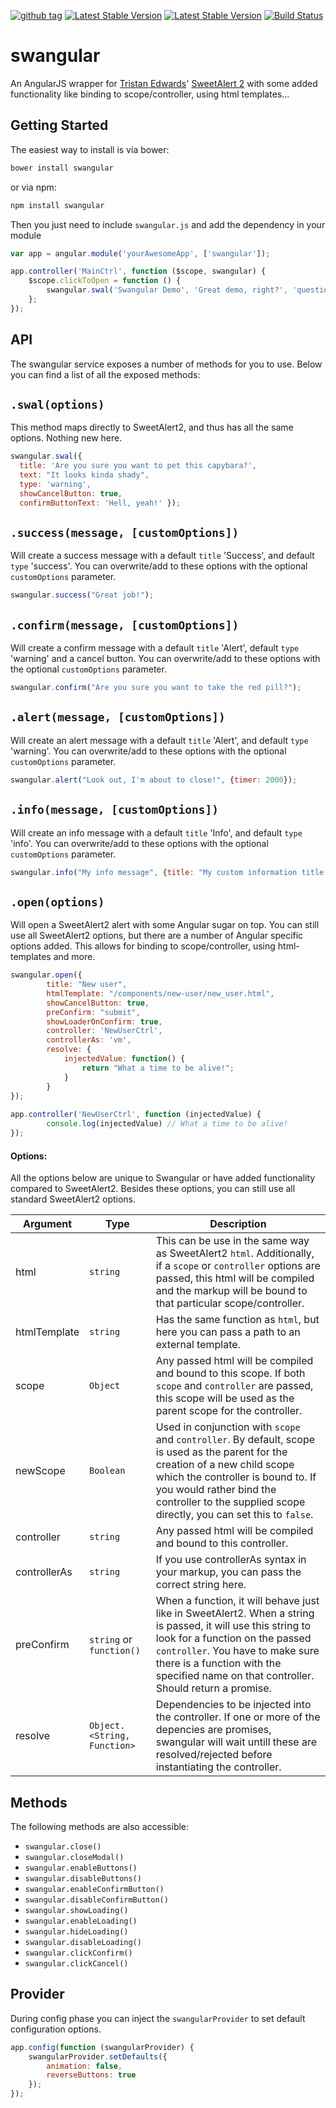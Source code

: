 [![github tag](https://img.shields.io/github/tag/skeymeulen/swangular.svg?style=flat-square)](https://github.com/skeymeulen/swangular/tags)
[![Latest Stable Version](https://img.shields.io/bower/v/swangular.svg?style=flat-square)](http://bower.io/search/?q=swangular)
[![Latest Stable Version](https://img.shields.io/npm/v/swangular.svg?style=flat-square)](https://www.npmjs.com/package/swangular)
[![Build Status](https://travis-ci.org/skeymeulen/swangular.svg?branch=master)](https://travis-ci.org/skeymeulen/swangular)

swangular
======

An AngularJS wrapper for [Tristan Edwards](https://tristanedwards.me)' [SweetAlert 2](https://sweetalert.js.org) with some added functionality like binding to scope/controller, using html templates...

Getting Started
-------

The easiest way to install is via bower:

```sh
bower install swangular
```

or via npm:

```sh
npm install swangular
```

Then you just need to include ``swangular.js`` and add the dependency in your module

```javascript
var app = angular.module('yourAwesomeApp', ['swangular']);

app.controller('MainCtrl', function ($scope, swangular) {
    $scope.clickToOpen = function () {
        swangular.swal('Swangular Demo', 'Great demo, right?', 'question')
    };
});
```

API
-------

The swangular service exposes a number of methods for you to use. Below you can find a list of all the exposed methods:

``.swal(options)``
-------

This method maps directly to SweetAlert2, and thus has all the same options. Nothing new here.

```javascript
swangular.swal({   
  title: 'Are you sure you want to pet this capybara?',
  text: "It looks kinda shady",
  type: 'warning',
  showCancelButton: true,
  confirmButtonText: 'Hell, yeah!' });
```

``.success(message, [customOptions])``
-------

Will create a success message with a default `title` 'Success', and default `type` 'success'. You can overwrite/add to these options with the optional `customOptions` parameter.

```javascript
swangular.success("Great job!");
```

``.confirm(message, [customOptions])``
-------

Will create a confirm message with a default `title` 'Alert', default `type` 'warning' and a cancel button. You can overwrite/add to these options with the optional `customOptions` parameter.

```javascript
swangular.confirm("Are you sure you want to take the red pill?");
```

``.alert(message, [customOptions])``
-------

Will create an alert message with a default `title` 'Alert', and default `type` 'warning'. You can overwrite/add to these options with the optional `customOptions` parameter.

```javascript
swangular.alert("Look out, I'm about to close!", {timer: 2000});
```

``.info(message, [customOptions])``
-------

Will create an info message with a default `title` 'Info', and default `type` 'info'. You can overwrite/add to these options with the optional `customOptions` parameter.

```javascript
swangular.info("My info message", {title: "My custom information title!"});
```

``.open(options)``
-------

Will open a SweetAlert2 alert with some Angular sugar on top. You can still use all SweetAlert2 options, but there are a number of Angular specific options added. This allows for binding to scope/controller, using html-templates and more.

```javascript
swangular.open({
        title: "New user",
        htmlTemplate: "/components/new-user/new_user.html",
        showCancelButton: true,
        preConfirm: "submit",
        showLoaderOnConfirm: true,
        controller: 'NewUserCtrl',
        controllerAs: 'vm',
        resolve: {
            injectedValue: function() {
                return "What a time to be alive!";
            }
        }
});
    
app.controller('NewUserCtrl', function (injectedValue) {
        console.log(injectedValue) // What a time to be alive!
});
```

#### Options:

All the options below are unique to Swangular or have added functionality compared to SweetAlert2. Besides these options, you can still use all standard SweetAlert2 options.

| Argument         | Type    | Description
| ---------------- | ------- | ------------- 
| html             | `string`| This can be use in the same way as SweetAlert2 `html`. Additionally, if a `scope` or `controller` options are passed, this html will be compiled and the markup will be bound to that particular scope/controller.
| htmlTemplate     | `string`| Has the same function as `html`, but here you can pass a path to an external template.
| scope            | `Object`| Any passed html will be compiled and bound to this scope. If both `scope` and `controller` are passed, this scope will be used as the parent scope for the controller.
| newScope         | `Boolean`| Used in conjunction with `scope` and `controller`. By default, scope is used as the parent for the creation of a new child scope which the controller is bound to. If you would rather bind the controller to the supplied scope directly, you can set this to `false`.
| controller       | `string`| Any passed html will be compiled and bound to this controller.
| controllerAs     | `string`| If you use controllerAs syntax in your markup, you can pass the correct string here.
| preConfirm       | `string` or `function()`| When a function, it will behave just like in SweetAlert2. When a string is passed, it will use this string to look for a function on the passed `controller`. You have to make sure there is a function with the specified name on that controller. Should return a promise.
| resolve       | `Object.<String, Function>`| Dependencies to be injected into the controller. If one or more of the depencies are promises, swangular will wait untill these are resolved/rejected before instantiating the controller.

Methods
-------

The following methods are also accessible:
* ``swangular.close()``
* ``swangular.closeModal()``
* ``swangular.enableButtons()``
* ``swangular.disableButtons()``
* ``swangular.enableConfirmButton()``
* ``swangular.disableConfirmButton()``
* ``swangular.showLoading()``
* ``swangular.enableLoading()``
* ``swangular.hideLoading()``
* ``swangular.disableLoading()``
* ``swangular.clickConfirm()``
* ``swangular.clickCancel()``

Provider
-------

During config phase you can inject the `swangularProvider` to set default configuration options.
```javascript    
app.config(function (swangularProvider) {
    swangularProvider.setDefaults({
        animation: false,
        reverseButtons: true
    });
});
```